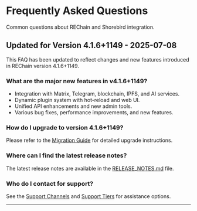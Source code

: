 # Frequently Asked Questions

Common questions about REChain and Shorebird integration.

## Updated for Version 4.1.6+1149 - 2025-07-08

This FAQ has been updated to reflect changes and new features introduced in REChain version 4.1.6+1149.

### What are the major new features in v4.1.6+1149?

- Integration with Matrix, Telegram, blockchain, IPFS, and AI services.
- Dynamic plugin system with hot-reload and web UI.
- Unified API enhancements and new admin tools.
- Various bug fixes, performance improvements, and new features.

### How do I upgrade to version 4.1.6+1149?

Please refer to the [Migration Guide](./MIGRATION_GUIDE.md) for detailed upgrade instructions.

### Where can I find the latest release notes?

The latest release notes are available in the [RELEASE_NOTES.md](./RELEASE_NOTES.md) file.

### Who do I contact for support?

See the [Support Channels](./SUPPORT_CHANNELS.md) and [Support Tiers](./SUPPORT_TIERS.md) for assistance options.

---
